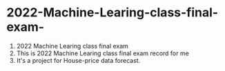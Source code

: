 # 2022-Machine-Learing-class-final-exam-
1. 2022 Machine Learing class final exam 
2. This is 2022 Machine Learing class final exam record for me 
3. It's a project for House-price data forecast.
